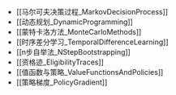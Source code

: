 

- [[马尔可夫决策过程_MarkovDecisionProcess]]
- [[动态规划_DynamicProgramming]]
- [[蒙特卡洛方法_MonteCarloMethods]]
- [[时序差分学习_TemporalDifferenceLearning]]
- [[n步自举法_NStepBootstrapping]]
- [[资格迹_EligibilityTraces]]
- [[值函数与策略_ValueFunctionsAndPolicies]]
- [[策略梯度_PolicyGradient]]
    
